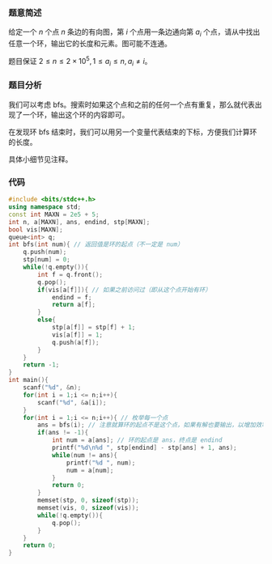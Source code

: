 ### 题意简述

给定一个 $n$ 个点 $n$ 条边的有向图，第 $i$ 个点用一条边通向第 $a_i$ 个点，请从中找出任意一个环，输出它的长度和元素。图可能不连通。

题目保证 $2\le n \le 2\times 10^5, 1\le a_i\le n, a_i\ne i$。

### 题目分析

我们可以考虑 bfs。搜索时如果这个点和之前的任何一个点有重复，那么就代表出现了一个环，输出这个环的内容即可。

在发现环 bfs 结束时，我们可以用另一个变量代表结束的下标，方便我们计算环的长度。

具体小细节见注释。

### 代码

```cpp
#include <bits/stdc++.h>
using namespace std;
const int MAXN = 2e5 + 5;
int n, a[MAXN], ans, endind, stp[MAXN];
bool vis[MAXN];
queue<int> q;
int bfs(int num){ // 返回值是环的起点（不一定是 num）
	q.push(num);
	stp[num] = 0;
	while(!q.empty()){
		int f = q.front();
		q.pop();
		if(vis[a[f]]){ // 如果之前访问过（即从这个点开始有环）
			endind = f;
			return a[f];
		}
		else{
			stp[a[f]] = stp[f] + 1;
			vis[a[f]] = 1;
			q.push(a[f]);
		}
	}
	return -1;
}
int main(){
	scanf("%d", &n);
	for(int i = 1;i <= n;i++){
		scanf("%d", &a[i]);
	}
	for(int i = 1;i <= n;i++){ // 枚举每一个点
		ans = bfs(i); // 注意就算环的起点不是这个点，如果有解也要输出，以增加效率
		if(ans != -1){
			int num = a[ans]; // 环的起点是 ans，终点是 endind
			printf("%d\n%d ", stp[endind] - stp[ans] + 1, ans);
			while(num != ans){
				printf("%d ", num);
				num = a[num];
			}
			return 0;
		}
		memset(stp, 0, sizeof(stp));
		memset(vis, 0, sizeof(vis));
		while(!q.empty()){
			q.pop();
		}
	}
	return 0;
}


```